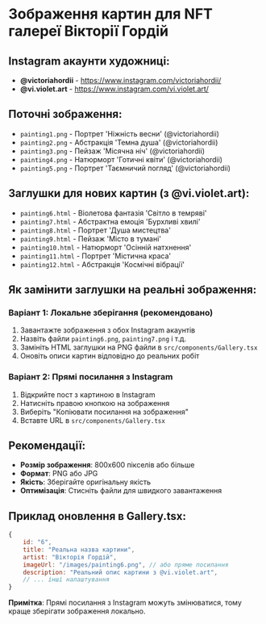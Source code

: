 # Зображення картин для NFT галереї Вікторії Гордій

## Instagram акаунти художниці:
- **@victoriahordii** - https://www.instagram.com/victoriahordii/
- **@vi.violet.art** - https://www.instagram.com/vi.violet.art/

## Поточні зображення:
- `painting1.png` - Портрет 'Ніжність весни' (@victoriahordii)
- `painting2.png` - Абстракція 'Темна душа' (@victoriahordii)
- `painting3.png` - Пейзаж 'Місячна ніч' (@victoriahordii)
- `painting4.png` - Натюрморт 'Готичні квіти' (@victoriahordii)
- `painting5.png` - Портрет 'Таємничий погляд' (@victoriahordii)

## Заглушки для нових картин (з @vi.violet.art):
- `painting6.html` - Віолетова фантазія 'Світло в темряві'
- `painting7.html` - Абстрактна емоція 'Бурхливі хвилі'
- `painting8.html` - Портрет 'Душа мистецтва'
- `painting9.html` - Пейзаж 'Місто в тумані'
- `painting10.html` - Натюрморт 'Осінній натхнення'
- `painting11.html` - Портрет 'Містична краса'
- `painting12.html` - Абстракція 'Космічні вібрації'

## Як замінити заглушки на реальні зображення:

### Варіант 1: Локальне зберігання (рекомендовано)
1. Завантажте зображення з обох Instagram акаунтів
2. Назвіть файли `painting6.png`, `painting7.png` і т.д.
3. Замініть HTML заглушки на PNG файли в `src/components/Gallery.tsx`
4. Оновіть описи картин відповідно до реальних робіт

### Варіант 2: Прямі посилання з Instagram
1. Відкрийте пост з картиною в Instagram
2. Натисніть правою кнопкою на зображення
3. Виберіть "Копіювати посилання на зображення"
4. Вставте URL в `src/components/Gallery.tsx`

## Рекомендації:
- **Розмір зображення**: 800x600 пікселів або більше
- **Формат**: PNG або JPG
- **Якість**: Зберігайте оригінальну якість
- **Оптимізація**: Стисніть файли для швидкого завантаження

## Приклад оновлення в Gallery.tsx:
```javascript
{
    id: "6",
    title: "Реальна назва картини",
    artist: "Вікторія Гордій",
    imageUrl: "/images/painting6.png", // або пряме посилання
    description: "Реальний опис картини з @vi.violet.art",
    // ... інші налаштування
}
```

**Примітка**: Прямі посилання з Instagram можуть змінюватися, тому краще зберігати зображення локально. 